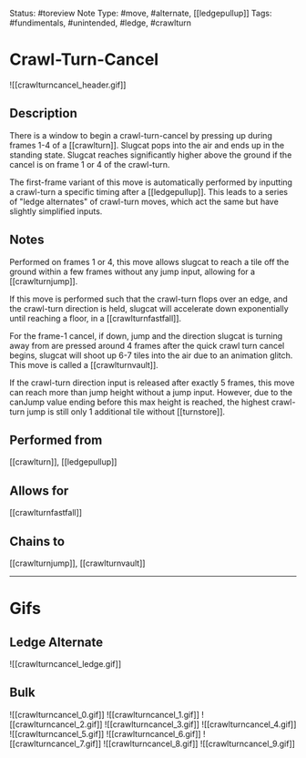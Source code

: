 Status: #toreview
Note Type: #move, #alternate, [[ledgepullup]]
Tags: #fundimentals, #unintended, #ledge, #crawlturn 

# Crawl-Turn-Cancel
![[crawlturncancel_header.gif]]
## Description
There is a window to begin a crawl-turn-cancel by pressing up during frames 1-4 of a [[crawlturn]]. Slugcat pops into the air and ends up in the standing state. Slugcat reaches significantly higher above the ground if the cancel is on frame 1 or 4 of the crawl-turn.

The first-frame variant of this move is automatically performed by inputting a crawl-turn a specific timing after a [[ledgepullup]]. This leads to a series of "ledge alternates" of crawl-turn moves, which act the same but have slightly simplified inputs.

## Notes
Performed on frames 1 or 4, this move allows slugcat to reach a tile off the ground within a few frames without any jump input, allowing for a [[crawlturnjump]].

If this move is performed such that the crawl-turn flops over an edge, and the crawl-turn direction is held, slugcat will accelerate down exponentially until reaching a floor, in a [[crawlturnfastfall]].

For the frame-1 cancel, if down, jump and the direction slugcat is turning away from are pressed around 4 frames after the quick crawl turn cancel begins, slugcat will shoot up 6-7 tiles into the air due to an animation glitch. This move is called a [[crawlturnvault]].

If the crawl-turn direction input is released after exactly 5 frames, this move can reach more than jump height without a jump input. However, due to the canJump value ending before this max height is reached, the highest crawl-turn jump is still only 1 additional tile without [[turnstore]].

## Performed from
[[crawlturn]], [[ledgepullup]]

## Allows for
[[crawlturnfastfall]]

## Chains to
[[crawlturnjump]], [[crawlturnvault]]

___
# Gifs
## Ledge Alternate
![[crawlturncancel_ledge.gif]]
## Bulk
![[crawlturncancel_0.gif]]
![[crawlturncancel_1.gif]]
![[crawlturncancel_2.gif]]
![[crawlturncancel_3.gif]]
![[crawlturncancel_4.gif]]
![[crawlturncancel_5.gif]]
![[crawlturncancel_6.gif]]
![[crawlturncancel_7.gif]]
![[crawlturncancel_8.gif]]
![[crawlturncancel_9.gif]]
